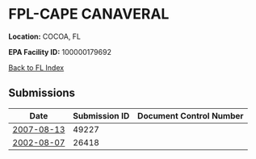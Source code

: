 # FPL-CAPE CANAVERAL

**Location:** COCOA, FL

**EPA Facility ID:** 100000179692

[Back to FL Index](../../index.md)

## Submissions

| Date | Submission ID | Document Control Number |
|------|--------------|-------------------------|
| [2007-08-13](submissions/49227.md) | 49227 |  |
| [2002-08-07](submissions/26418.md) | 26418 |  |
